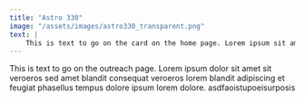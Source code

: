 ```yaml
---
title: "Astro 330"
image: "/assets/images/astro330_transparent.png"
text: |
    This is text to go on the card on the home page. Lorem ipsum sit amet sit veroeros sed amet blandit consequat veroeros lorem blandit adipiscing et feugiat phasellus tempus dolore ipsum lorem dolore.
---
```


This is text to go on the outreach page. Lorem ipsum dolor sit amet sit veroeros sed amet blandit consequat veroeros lorem blandit adipiscing et feugiat phasellus tempus dolore ipsum lorem dolore.
asdfaoistupoeisurposis